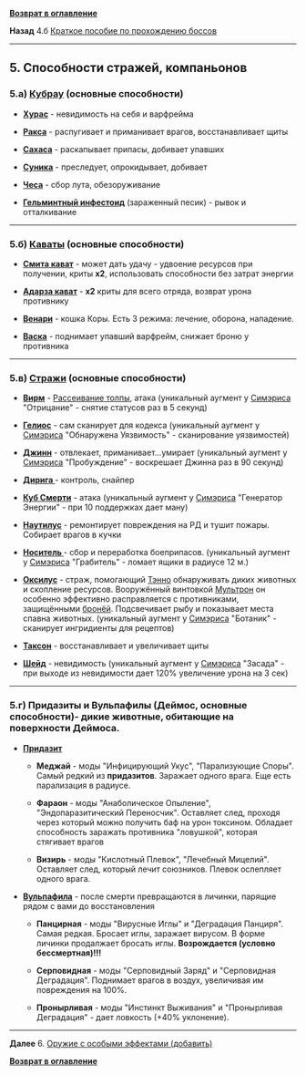 **[Возврат в оглавление](index.md)**

**Назад** 4.б [Краткое пособие по прохождению боссов](04_b.md)
***


## **5. Способности стражей, компаньонов**

### 5.а) **[Кубрау](https://warframe.fandom.com/ru/wiki/%D0%9A%D1%83%D0%B1%D1%80%D0%B0%D1%83)** (основные способности)

- **[Хурас](https://warframe.fandom.com/ru/wiki/%D0%A5%D1%83%D1%80%D0%B0%D1%81_%D0%9A%D1%83%D0%B1%D1%80%D0%B0%D1%83)**		- невидимость на себя и варфрейма

- **[Ракса](https://warframe.fandom.com/ru/wiki/%D0%A0%D0%B0%D0%BA%D1%81%D0%B0_%D0%9A%D1%83%D0%B1%D1%80%D0%B0%D1%83)**		- распугивает и приманивает врагов, восстанавливает щиты

- **[Сахаса](https://warframe.fandom.com/ru/wiki/%D0%A1%D0%B0%D1%85%D0%B0%D1%81%D0%B0_%D0%9A%D1%83%D0%B1%D1%80%D0%B0%D1%83)**		- раскапывает припасы, добивает упавших

- **[Суника](https://warframe.fandom.com/ru/wiki/%D0%A1%D1%83%D0%BD%D0%B8%D0%BA%D0%B0_%D0%9A%D1%83%D0%B1%D1%80%D0%B0%D1%83)**		- преследует, опрокидывает, добивает

- **[Чеса](https://warframe.fandom.com/ru/wiki/%D0%A7%D0%B5%D1%81%D0%B0_%D0%9A%D1%83%D0%B1%D1%80%D0%B0%D1%83)**			- сбор лута, обезоруживание

- **[Гельминтный инфестоид](https://warframe.fandom.com/ru/wiki/%D0%93%D0%B5%D0%BB%D1%8C%D0%BC%D0%B8%D0%BD%D1%82%D0%BD%D1%8B%D0%B9_%D0%98%D0%BD%D1%84%D0%B5%D1%81%D1%82%D0%BE%D0%B8%D0%B4)** (зараженный песик) - рывок и отталкивание

***

### 5.б) **[Каваты](https://warframe.fandom.com/ru/wiki/%D0%9A%D0%B0%D0%B2%D0%B0%D1%82)** (основные способности)

- **[Смита кават](https://warframe.fandom.com/ru/wiki/%D0%A1%D0%BC%D0%B8%D1%82%D0%B0_%D0%9A%D0%B0%D0%B2%D0%B0%D1%82)** 	- может дать удачу - удвоение ресурсов при получении, криты **x2**, использовать способности без затрат энергии

- **[Адарза кават](https://warframe.fandom.com/ru/wiki/%D0%90%D0%B4%D0%B0%D1%80%D0%B7%D0%B0_%D0%9A%D0%B0%D0%B2%D0%B0%D1%82)** 	- **x2** криты для всего отряда, возврат урона противнику

- **[Венари](https://warframe.fandom.com/ru/wiki/%D0%92%D0%B5%D0%BD%D0%B0%D1%80%D0%B8)** - кошка Коры. Есть 3 режима: лечение, оборона, нападение.

- **[Васка](https://warframe.fandom.com/ru/wiki/%D0%92%D0%B0%D1%81%D0%BA%D0%B0_%D0%9A%D0%B0%D0%B2%D0%B0%D1%82)**		- поднимает упавший варфрейм, снижает броню у противника	

***

### 5.в) **[Стражи](https://warframe.fandom.com/ru/wiki/%D0%A1%D1%82%D1%80%D0%B0%D0%B6%D0%B8)** (основные способности)

- **[Вирм](https://warframe.fandom.com/ru/wiki/%D0%92%D0%B8%D1%80%D0%BC)** - [Рассеивание толпы](https://warframe.fandom.com/ru/wiki/%D0%A0%D0%B0%D1%81%D1%81%D0%B5%D0%B8%D0%B2%D0%B0%D0%BD%D0%B8%D0%B5_%D0%A2%D0%BE%D0%BB%D0%BF%D1%8B), атака (уникальный аугмент у [Симэриса](https://warframe.fandom.com/ru/wiki/%D0%A6%D0%B5%D1%84%D0%B0%D0%BB%D0%BE%D0%BD_%D0%A1%D0%B8%D0%BC%D1%8D%D1%80%D0%B8%D1%81) "Отрицание" - снятие статусов раз в 5 секунд)

- **[Гелиос](https://warframe.fandom.com/ru/wiki/%D0%93%D0%B5%D0%BB%D0%B8%D0%BE%D1%81)** - сам сканирует для кодекса (уникальный аугмент у [Симэриса](https://warframe.fandom.com/ru/wiki/%D0%A6%D0%B5%D1%84%D0%B0%D0%BB%D0%BE%D0%BD_%D0%A1%D0%B8%D0%BC%D1%8D%D1%80%D0%B8%D1%81) "Обнаружена Уязвимость" - сканирование уязвимостей)

- **[Джинн](https://warframe.fandom.com/ru/wiki/%D0%94%D0%B6%D0%B8%D0%BD%D0%BD)** - отвлекает, приманивает...умирает (уникальный аугмент у [Симэриса](https://warframe.fandom.com/ru/wiki/%D0%A6%D0%B5%D1%84%D0%B0%D0%BB%D0%BE%D0%BD_%D0%A1%D0%B8%D0%BC%D1%8D%D1%80%D0%B8%D1%81) "Пробуждение" - воскрешает Джинна раз в 90 секунд)

- **[Дирига ](https://warframe.fandom.com/ru/wiki/%D0%94%D0%B8%D1%80%D0%B8%D0%B3%D0%B0)** - контроль, снайпер

- **[Куб Смерти](https://warframe.fandom.com/ru/wiki/%D0%9A%D1%83%D0%B1_%D0%A1%D0%BC%D0%B5%D1%80%D1%82%D0%B8)**	- атака (уникальный аугмент у [Симэриса](https://warframe.fandom.com/ru/wiki/%D0%A6%D0%B5%D1%84%D0%B0%D0%BB%D0%BE%D0%BD_%D0%A1%D0%B8%D0%BC%D1%8D%D1%80%D0%B8%D1%81) "Генератор Энергии" - при 10 поддержках дает ману)

- **[Наутилус](https://warframe.fandom.com/ru/wiki/%D0%9D%D0%B0%D1%83%D1%82%D0%B8%D0%BB%D1%83%D1%81)** - ремонтирует повреждения на РД и тушит пожары. Собирает врагов в кучки

- **[Носитель ](https://warframe.fandom.com/ru/wiki/%D0%9D%D0%BE%D1%81%D0%B8%D1%82%D0%B5%D0%BB%D1%8C)** - сбор и переработка боеприпасов. (уникальный аугмент у [Симэриса](https://warframe.fandom.com/ru/wiki/%D0%A6%D0%B5%D1%84%D0%B0%D0%BB%D0%BE%D0%BD_%D0%A1%D0%B8%D0%BC%D1%8D%D1%80%D0%B8%D1%81) "Грабитель" - ломает ящики в радиусе 12 м.)

- **[Оксилус](https://warframe.fandom.com/ru/wiki/%D0%9E%D0%BA%D1%81%D0%B8%D0%BB%D1%83%D1%81)** - cтраж, помогающий [Тэнно](https://warframe.fandom.com/ru/wiki/%D0%A2%D1%8D%D0%BD%D0%BD%D0%BE) обнаруживать диких животных и скопление ресурсов. Вооружённый винтовкой [Мультрон](https://warframe.fandom.com/ru/wiki/%D0%9C%D1%83%D0%BB%D1%8C%D1%82%D1%80%D0%BE%D0%BD) он особенно эффективно расправляется с противниками, защищёнными [бронёй](https://warframe.fandom.com/ru/wiki/%D0%91%D1%80%D0%BE%D0%BD%D1%8F). Подсвечивает рыбу и показывает места спавна животных. (уникальный аугмент у [Симэриса](https://warframe.fandom.com/ru/wiki/%D0%A6%D0%B5%D1%84%D0%B0%D0%BB%D0%BE%D0%BD_%D0%A1%D0%B8%D0%BC%D1%8D%D1%80%D0%B8%D1%81) "Ботаник" - сканирует ингридиенты для рецептов)

- **[Таксон](https://warframe.fandom.com/ru/wiki/%D0%A2%D0%B0%D0%BA%D1%81%D0%BE%D0%BD)** - восстанавливает и увеличивает щиты

- **[Шейд](https://warframe.fandom.com/ru/wiki/%D0%A8%D0%B5%D0%B9%D0%B4)** - невидимость (уникальный аугмент у [Симэриса](https://warframe.fandom.com/ru/wiki/%D0%A6%D0%B5%D1%84%D0%B0%D0%BB%D0%BE%D0%BD_%D0%A1%D0%B8%D0%BC%D1%8D%D1%80%D0%B8%D1%81) "Засада" - при выходе из невидимости дает 120% увеличение урона на 3 сек)

***

### 5.г) **Придазиты и Вульпафилы** (Деймос, основные способности)- дикие животные, обитающие на поверхности Деймоса.

* [**Придазит**](https://warframe.fandom.com/ru/wiki/%D0%9F%D1%80%D0%B8%D0%B4%D0%B0%D0%B7%D0%B8%D1%82) 

	- **Меджай** - моды "Инфицирующий Укус", "Парализующие Споры". Самый редкий из **придазитов**. Заражает одного врага. Еще есть парализация в радиусе.

	- **Фараон** - моды "Анаболическое Опыление", "Эндопаразитический Переносчик". Оставляет след, проходя через который можно получить баф на урон токсином. Обладает способность заражать противника "ловушкой", которая стягивает врагов

	- **Визирь** - моды "Кислотный Плевок", "Лечебный Мицелий". Оставляет след, который лечит союзников. Плевок ослепляет одного врага.

* [**Вульпафила**](https://warframe.fandom.com/ru/wiki/%D0%92%D1%83%D0%BB%D1%8C%D0%BF%D0%B0%D1%84%D0%B8%D0%BB%D0%B0) - после смерти превращаются в личинки, парящие рядом с вами до восстановления

	- **Панцирная** - моды "Вирусные Иглы" и "Деградация Панциря". Самая редкая. Бросает иглы, заражает вирусом. В форме личинки продалжает бросать иглы. **Возрождается (условно бессмертная)!!!**

	- **Серповидная** - моды "Серповидный Заряд" и "Серповидная Деградация". Поднимает врагов в воздух, увеличивая им повреждения на 100%. 

	- **Пронырливая** - моды "Инстинкт Выживания" и "Пронырливая Деградация" - дает ловкость (+40% уклонение). 


***
**Далее** 6. [Оружие с особыми эффектами (добавить)](06.md)

**[Возврат в оглавление](index.md)**
